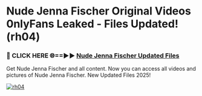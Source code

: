 # Nude Jenna Fischer Original Videos 0nlyFans Leaked - Files Updated! (rh04)

<h3>🔴 CLICK HERE 🌐==►► <a href="https://tinyurl.com/4mcuefdz" rel="nofollow">Nude Jenna Fischer Updated Files</a></h3>

Get Nude Jenna Fischer and all content. Now you can access all videos and pictures of Nude Jenna Fischer. New Updated Files 2025!

[![rh04](https://i.imgur.com/StAQSOY.gif)](https://tinyurl.com/4mcuefdz)
